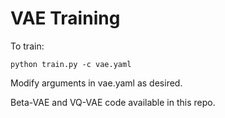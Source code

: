 # VAE Training

To train:

```
python train.py -c vae.yaml
```

Modify arguments in vae.yaml as desired.

Beta-VAE and VQ-VAE code available in this repo.
